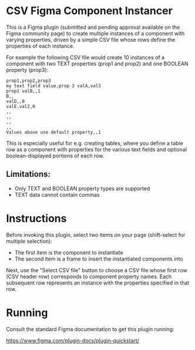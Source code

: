 # CSV Figma Component Instancer

This is a Figma plugin (submitted and pending approval available on the Figma
community page) to create multiple instances of a component with varying
properties, driven by a simple CSV file whose rows define the properties of each
instance.

For example the following CSV file would create 10 instances of a component 
with two TEXT properties (prop1 and prop2) and one BOOLEAN property (prop3):

```
prop1,prop2,prop3
my text field value,prop 2 valA,val3
prop1 valB,,1
B,,
valD,,0
valE,val2,0
,,
,,
,,
,,
Values above use default property,,1
```

This is especially useful for e.g. creating tables, where you define a table row
as a component with properties for the various text fields and optional
boolean-displayed portions of each row.

## Limitations:

- Only TEXT and BOOLEAN property types are supported
- TEXT data cannot contain commas

# Instructions

Before invoking this plugin, select two items on your page (shift-select for
multiple selection):

  - The first item is the component to instantiate
  - The second item is a frame to insert the instantiated components into

Next, use the "Select CSV file" button to choose a CSV file whose first row
(CSV header row) corresponds to component property names. Each subsequent row
represents an instance with the properties specified in that row.

# Running

Consult the standard Figma documentation to get this plugin running:

  https://www.figma.com/plugin-docs/plugin-quickstart/
